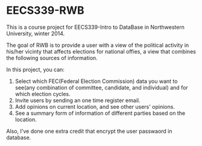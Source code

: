 EECS339-RWB
===========

This is a course project for EECS339-Intro to DataBase in Northwestern University, winter 2014.

The goal of RWB is to provide a user with a view of the political activity in his/her vicinty that affects elections for national offies, a view that combines the following sources of information.

In this project, you can:
1. Select which FEC(Federal Election Commission) data you want to see(any combination of committee, candidate, and individual) and for which election cycles.
2. Invite users by sending an one time register email.
3. Add opinions on current location, and see other users' opinions.
4. See a summary form of information of different parties based on the location.

Also, I've done one extra credit that encrypt the user passwaord in database.
